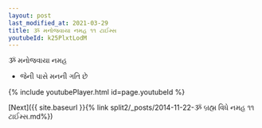 ```yaml
---
layout: post
last_modified_at: 2021-03-29
title: ૐ મનોજવાયા નમહ ૧૧ ટાઈમ્સ
youtubeId: k25PlxtLodM
---
```

 
 
 ૐ મનોજવાયા નમહ  
 
 -  જેની પાસે મનની ગતિ છે 
 
  
 
  
 
 
 
 
 
 


{% include youtubePlayer.html id=page.youtubeId %}
 
[Next]({{ site.baseurl }}{% link  split2/_posts/2014-11-22-ૐ બ્રહ્મ વિધે નમહ ૧૧ ટાઈમ્સ.md%})
 

